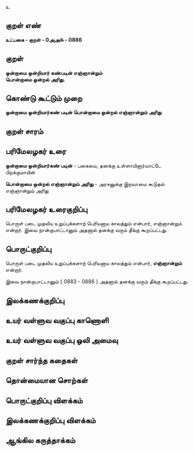 உ

## குறள் எண் 

**உட்பகை - குறள் - 0அஅ௬ - 0886**

## குறள் 

**ஒன்றாமை ஒன்றியார் கண்படின் எஞ்ஞான்றும்  
பொன்றாமை ஒன்றல் அரிது.**

## கொண்டு கூட்டும் முறை

**ஒன்றாமை ஒன்றியார்கண் படின் பொன்றாமை ஒன்றல் எஞ்ஞான்றும் அரிது**

## குறள் சாரம் 


## பரிமேலழகர் உரை

**ஒன்றாமை ஒன்றியார்கண் படின்** - பகைமை, தனக்கு உள்ளாயினார்மாட்டே பிறக்குமாயின் 

**பொன்றாமை ஒன்றல் எஞ்ஞான்றும் அரிது** - அரசனுக்கு இறவாமை கூடுதல் எஞ்ஞான்றும் அரிது 

## பரிமேலழகர் உரைகுறிப்பு   

பொருள் படை முதலிய உறுப்புக்களாற் பெரியனாய காலத்தும் என்பார், எஞ்ஞான்றும் என்றார். இவை நான்குபாட்டானும் அதனால் தனக்கு வரும் தீங்கு கூறப்பட்டது.

## பொருட்குறிப்பு 

பொருள் படை முதலிய உறுப்புக்களாற் பெரியனாய காலத்தும் என்பார், **எஞ்ஞான்றும்** என்றார். 

இவை நான்குபாட்டானும் { 0883 - 0886 } அதனால் தனக்கு வரும் தீங்கு கூறப்பட்டது.

## இலக்கணக்குறிப்பு  


## உயர் வள்ளுவ வகுப்பு காணொளி


## உயர் வள்ளுவ வகுப்பு ஒலி அமைவு 

 
## குறள் சார்ந்த கதைகள் 


## தொன்மையான சொற்கள்


## பொருட்குறிப்பு விளக்கம்


## இலக்கணக்குறிப்பு விளக்கம்


## ஆங்கில கருத்தாக்கம் 


